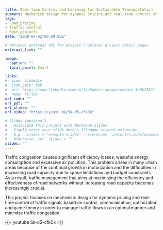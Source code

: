 ```yaml
---
title: Real-time Control and Learning for Sustainable Transportation
summary: Mechanism design for dynamic pricing and real-time control of traffic signals based on control, communication, optimization and game theory
tags:
- Road pricing
- Traffic control
- Past projects
date: "2020-07-02T00:00:00Z"

# Optional external URL for project (replaces project detail page).
external_link: ""

image:
  caption: ""
  focal_point: Smart

links:
#- icon: linkedin
#  icon_pack: fab
#  url: https://www.linkedin.com/in/tichakorn-wongpiromsarn-3a9b2782/
#  name: Follow
url_code: ""
url_pdf: ""
url_slides: ""
url_video: "https://youtu.be/Sk-d5-cfkDk"

# Slides (optional).
#   Associate this project with Markdown slides.
#   Simply enter your slide deck's filename without extension.
#   E.g. `slides = "example-slides"` references `content/slides/example-slides.md`.
#   Otherwise, set `slides = ""`.
slides: ""
---
```


 Traffic congestion causes significant efficiency losses, wasteful energy consumption and excessive air pollution. This problem arises in many urban areas because of the continual growth in motorization and the difficulties in increasing road capacity due to space limitations and budget constraints. As a result, traffic management that aims at maximizing the efficiency and effectiveness of road networks without increasing road capacity becomes increasingly crucial.

This project focuses on mechanism design for dynamic pricing and real-time control of traffic signals based on control, communication, optimization and game theory in order to manage traffic flows in an optimal manner and minimize traffic congestion.

{{< youtube Sk-d5-cfkDk >}}